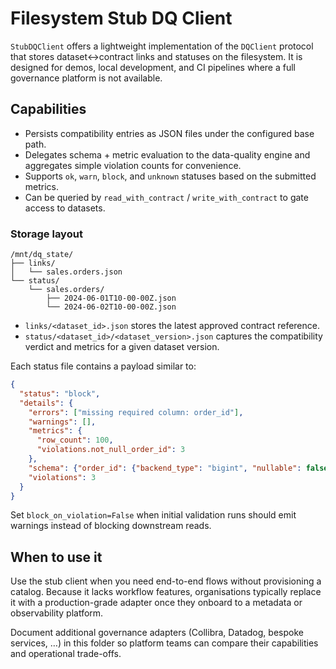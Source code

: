 # Filesystem Stub DQ Client

`StubDQClient` offers a lightweight implementation of the `DQClient`
protocol that stores dataset↔contract links and statuses on the
filesystem. It is designed for demos, local development, and CI
pipelines where a full governance platform is not available.

## Capabilities

* Persists compatibility entries as JSON files under the configured base
  path.
* Delegates schema + metric evaluation to the data-quality engine and
  aggregates simple violation counts for convenience.
* Supports `ok`, `warn`, `block`, and `unknown` statuses based on the
  submitted metrics.
* Can be queried by `read_with_contract` / `write_with_contract` to gate
  access to datasets.

### Storage layout

```
/mnt/dq_state/
├── links/
│   └── sales.orders.json
└── status/
    └── sales.orders/
        ├── 2024-06-01T10-00-00Z.json
        └── 2024-06-02T10-00-00Z.json
```

* `links/<dataset_id>.json` stores the latest approved contract reference.
* `status/<dataset_id>/<dataset_version>.json` captures the compatibility
  verdict and metrics for a given dataset version.

Each status file contains a payload similar to:

```json
{
  "status": "block",
  "details": {
    "errors": ["missing required column: order_id"],
    "warnings": [],
    "metrics": {
      "row_count": 100,
      "violations.not_null_order_id": 3
    },
    "schema": {"order_id": {"backend_type": "bigint", "nullable": false}},
    "violations": 3
  }
}
```

Set `block_on_violation=False` when initial validation runs should emit warnings
instead of blocking downstream reads.

## When to use it

Use the stub client when you need end-to-end flows without provisioning a
catalog. Because it lacks workflow features, organisations typically
replace it with a production-grade adapter once they onboard to a
metadata or observability platform.

Document additional governance adapters (Collibra, Datadog, bespoke
services, …) in this folder so platform teams can compare their
capabilities and operational trade-offs.
